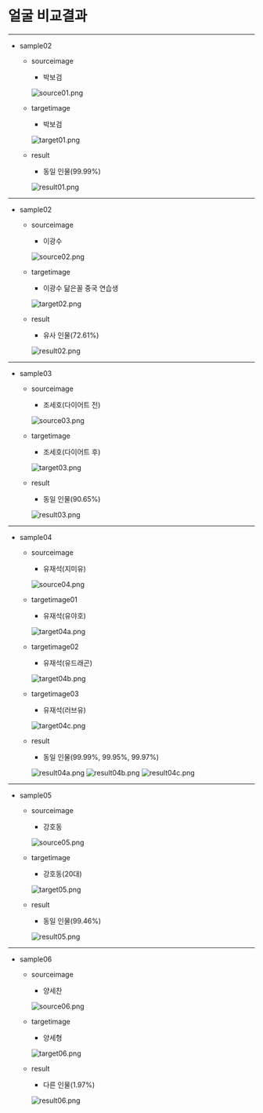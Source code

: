 #  얼굴 비교결과
-------
+ sample02
  + sourceimage
    + 박보검
    
    ![source01.png](https://github.com/LunineE/CC-Project/blob/main/Faces%20Sample/Source/source01.png)
  + targetimage
    + 박보검
    
    ![target01.png](https://github.com/LunineE/CC-Project/blob/main/Faces%20Sample/Target/target01.png)
  + result
    + 동일 인물(99.99%)

    ![result01.png](https://github.com/LunineE/CC-Project/blob/main/Faces%20Sample/Result/result01.png)
-------
+ sample02
  + sourceimage
    + 이광수
    
    ![source02.png](https://github.com/LunineE/CC-Project/blob/main/Faces%20Sample/Source/source02.png)
  + targetimage
    + 이광수 닮은꼴 중국 연습생
    
    ![target02.png](https://github.com/LunineE/CC-Project/blob/main/Faces%20Sample/Target/target02.png)
  + result
    + 유사 인물(72.61%)

    ![result02.png](https://github.com/LunineE/CC-Project/blob/main/Faces%20Sample/Result/result02.png)
-------
+ sample03
  + sourceimage
    + 조세호(다이어트 전)
    
    ![source03.png](https://github.com/LunineE/CC-Project/blob/main/Faces%20Sample/Source/source03.png)
  + targetimage
    + 조세호(다이어트 후)
    
    ![target03.png](https://github.com/LunineE/CC-Project/blob/main/Faces%20Sample/Target/target03.png)
  + result
    + 동일 인물(90.65%)

    ![result03.png](https://github.com/LunineE/CC-Project/blob/main/Faces%20Sample/Result/result03.png)
-------
+ sample04
  + sourceimage
    + 유재석(지미유)
    
    ![source04.png](https://github.com/LunineE/CC-Project/blob/main/Faces%20Sample/Source/source04.png)
  + targetimage01
    + 유재석(유야호)
    
    ![target04a.png](https://github.com/LunineE/CC-Project/blob/main/Faces%20Sample/Target/target04a.png)
  + targetimage02
    + 유재석(유드래곤)
    
    ![target04b.png](https://github.com/LunineE/CC-Project/blob/main/Faces%20Sample/Target/target04b.png)
  + targetimage03
    + 유재석(러브유)
    
    ![target04c.png](https://github.com/LunineE/CC-Project/blob/main/Faces%20Sample/Target/target04c.png)
  + result
    + 동일 인물(99.99%, 99.95%, 99.97%)

    ![result04a.png](https://github.com/LunineE/CC-Project/blob/main/Faces%20Sample/Result/result04a.png)
    ![result04b.png](https://github.com/LunineE/CC-Project/blob/main/Faces%20Sample/Result/result04b.png)
    ![result04c.png](https://github.com/LunineE/CC-Project/blob/main/Faces%20Sample/Result/result04c.png)
-------
+ sample05
  + sourceimage
    + 강호동
    
    ![source05.png](https://github.com/LunineE/CC-Project/blob/main/Faces%20Sample/Source/source05.png)
  + targetimage
    + 강호동(20대)
    
    ![target05.png](https://github.com/LunineE/CC-Project/blob/main/Faces%20Sample/Target/target05.png)
  + result 
    + 동일 인물(99.46%)

    ![result05.png](https://github.com/LunineE/CC-Project/blob/main/Faces%20Sample/Result/result05.png)
-------
+ sample06
  + sourceimage
    + 양세찬
    
    ![source06.png](https://github.com/LunineE/CC-Project/blob/main/Faces%20Sample/Source/source06.png)
  + targetimage
    + 양세형
    
    ![target06.png](https://github.com/LunineE/CC-Project/blob/main/Faces%20Sample/Target/target06.png)
  + result
    + 다른 인물(1.97%)

    ![result06.png](https://github.com/LunineE/CC-Project/blob/main/Faces%20Sample/Result/result06.png)

